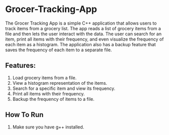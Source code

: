 # Grocer-Tracking-App
The Grocer Tracking App is a simple C++ application that allows users to track items from a grocery list. The app reads a list of grocery items from a file and then lets the user interact with the data. The user can search for an item, print all items with their frequency, and even visualize the frequency of each item as a histogram. The application also has a backup feature that saves the frequency of each item to a separate file.

<h2>Features:</h2>
<p><ol>
<li>Load grocery items from a file.</li>
<li>View a histogram representation of the items.</li>
<li>Search for a specific item and view its frequency.</li>
<li>Print all items with their frequency.</li>
<li>Backup the frequency of items to a file.</li>
</ol></p>

<h2>How To Run</h2>
<p><ol>
  <li>Make sure you have g++ installed.</li>
</ol></p>
